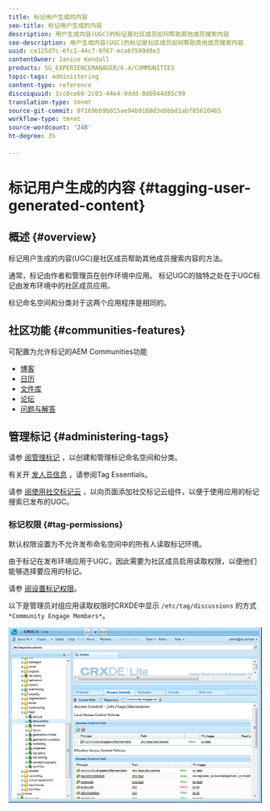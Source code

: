 ```yaml
---
title: 标记用户生成的内容
seo-title: 标记用户生成的内容
description: 用户生成内容(UGC)的标记是社区成员如何帮助其他成员搜索内容
seo-description: 用户生成内容(UGC)的标记是社区成员如何帮助其他成员搜索内容
uuid: ce125d7c-6fc1-44c7-9f67-eca6f599d8e3
contentOwner: Janice Kendall
products: SG_EXPERIENCEMANAGER/6.4/COMMUNITIES
topic-tags: administering
content-type: reference
discoiquuid: 1cc8ce66-2c03-44e4-9ddd-8d6944d85c99
translation-type: tm+mt
source-git-commit: 8f169bb9b015ae94b9160d3ebbbd1abf85610465
workflow-type: tm+mt
source-wordcount: '248'
ht-degree: 3%

---
```



# 标记用户生成的内容 {#tagging-user-generated-content}

## 概述 {#overview}

标记用户生成的内容(UGC)是社区成员帮助其他成员搜索内容的方法。

通常，标记由作者和管理员在创作环境中应用。 标记UGC的独特之处在于UGC标记由发布环境中的社区成员应用。

标记命名空间和分类对于这两个应用程序是相同的。

## 社区功能 {#communities-features}

可配置为允许标记的AEM Communities功能

* [博客](blog-feature.md)
* [日历](calendar.md)
* [文件库](file-library.md)
* [论坛](forum.md#configuretheaddedforum)
* [问题与解答](working-with-qna.md)

## 管理标记 {#administering-tags}

请参 [阅管理标记](../../help/sites-administering/tags.md#tagging-console) ，以创建和管理标记命名空间和分类。

有关开 [发人员信息](tag.md) ，请参阅Tag Essentials。

请参 [阅使用社交标记云](tagcloud.md) ，以向页面添加社交标记云组件，以便于使用应用的标记搜索已发布的UGC。

### 标记权限 {#tag-permissions}

默认权限设置为不允许发布命名空间中的所有人读取标记环境。

由于标记在发布环境应用于UGC，因此需要为社区成员启用读取权限，以便他们能够选择要应用的标记。

请参 [阅设置标记权限](../../help/sites-administering/tags.md#setting-tag-permissions)。

以下是管理员对组应用读取权限时CRXDE中显示 `/etc/tag/discussions` 的方式 `*Community Engage Members*`。

![chlimage_1-74](assets/chlimage_1-74.png)

